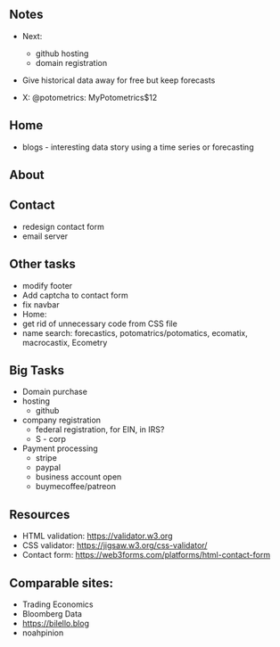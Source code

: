 ## Notes

- Next:

  - github hosting
  - domain registration

- Give historical data away for free but keep forecasts
- X: @potometrics: MyPotometrics$12

## Home

- blogs - interesting data story using a time series or forecasting

## About

## Contact

- redesign contact form
- email server

## Other tasks

- modify footer
- Add captcha to contact form
- fix navbar
- Home:
- get rid of unnecessary code from CSS file
- name search: forecastics, potomatrics/potomatics, ecomatix, macrocastix, Ecometry

## Big Tasks

- Domain purchase
- hosting
  - github
- company registration
  - federal registration, for EIN, in IRS?
  - S - corp
- Payment processing
  - stripe
  - paypal
  - business account open
  - buymecoffee/patreon

## Resources

- HTML validation: https://validator.w3.org
- CSS validator: https://jigsaw.w3.org/css-validator/
- Contact form: https://web3forms.com/platforms/html-contact-form

## Comparable sites:

- Trading Economics
- Bloomberg Data
- https://bilello.blog
- noahpinion
